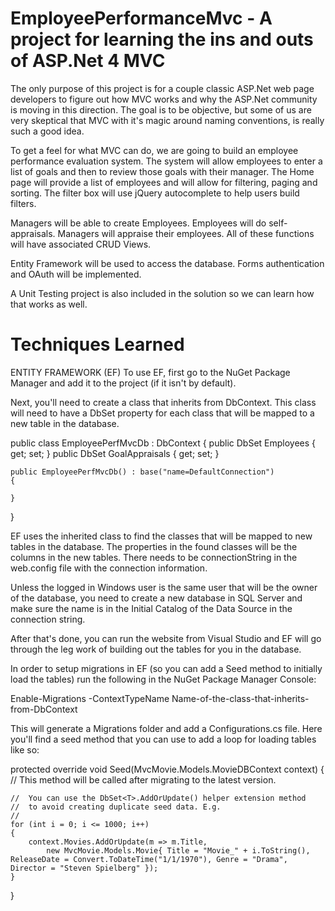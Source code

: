 EmployeePerformanceMvc - A project for learning the ins and outs of ASP.Net 4 MVC
======================

The only purpose of this project is for a couple classic ASP.Net web page developers to figure out how MVC works and why the ASP.Net community is moving in this direction. The goal is to be objective, but some of us are very skeptical that MVC with it's magic around naming conventions, is really such a good idea.

To get a feel for what MVC can do, we are going to build an employee performance evaluation system. The system will allow employees to enter a list of goals and then to review those goals with their manager. The Home page will provide a list of employees and will allow for filtering, paging and sorting. The filter box will use jQuery autocomplete to help users build filters.

Managers will be able to create Employees. Employees will do self-appraisals. Managers will appraise their employees. All of these functions will have associated CRUD Views.

Entity Framework will be used to access the database. Forms authentication and OAuth will be implemented.

A Unit Testing project is also included in the solution so we can learn how that works as well.

Techniques Learned
==================

ENTITY FRAMEWORK (EF)
To use EF, first go to the NuGet Package Manager and add it to the project (if it isn't by default).

Next, you'll need to create a class that inherits from DbContext. This class will need to have a DbSet property for each class that will be mapped to a new table in the database.

public class EmployeePerfMvcDb : DbContext
{
    public DbSet<Employee> Employees { get; set; }
    public DbSet<GoalAppraisal> GoalAppraisals { get; set; }

    public EmployeePerfMvcDb() : base("name=DefaultConnection")
    {

    }
}

EF uses the inherited class to find the classes that will be mapped to new tables in the database. The properties in the found classes will be the columns in the new tables. There needs to be connectionString in the web.config file with the connection information.

Unless the logged in Windows user is the same user that will be the owner of the database, you need to create a new database in SQL Server and make sure the name is in the Initial Catalog of the Data Source in the connection string.

After that's done, you can run the website from Visual Studio and EF will go through the leg work of building out the tables for you in the database.

In order to setup migrations in EF (so you can add a Seed method to initially load the tables) run the following in the NuGet Package Manager Console:

Enable-Migrations -ContextTypeName Name-of-the-class-that-inherits-from-DbContext

This will generate a Migrations folder and add a Configurations.cs file. Here you'll find a seed method that you can use to add a loop for loading tables like so:

protected override void Seed(MvcMovie.Models.MovieDBContext context)
{
    //  This method will be called after migrating to the latest version.

    //  You can use the DbSet<T>.AddOrUpdate() helper extension method 
    //  to avoid creating duplicate seed data. E.g.
    //
    for (int i = 0; i <= 1000; i++)
    {
        context.Movies.AddOrUpdate(m => m.Title,
            new MvcMovie.Models.Movie{ Title = "Movie_" + i.ToString(), ReleaseDate = Convert.ToDateTime("1/1/1970"), Genre = "Drama", Director = "Steven Spielberg" });
    }
}
        
        
